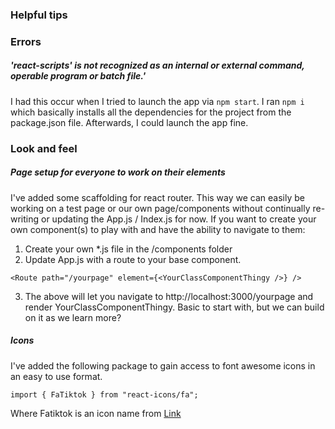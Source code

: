 ### Helpful tips
### Errors 

##### 'react-scripts' is not recognized as an internal or external command, operable program or batch file.'
I had this occur when I tried to launch the app via `npm start`. I ran `npm i` which basically installs all the dependencies for the project
from the package.json file. Afterwards, I could launch the app fine. 

### Look and feel

##### Page setup for everyone to work on their elements
I've added some scaffolding for react router. This way we can easily be working on a test page or
our own page/components without continually re-writing or updating the App.js / Index.js for now. If you want to create your own component(s) to play with and have the ability to navigate to them: 
1. Create your own *.js file in the /components folder
2. Update App.js with a route to your base component. 

```
<Route path="/yourpage" element={<YourClassComponentThingy />} />
```
3. The above will let you navigate to http://localhost:3000/yourpage and render YourClassComponentThingy. Basic to start with, but we can build on it as we learn more? 

##### Icons
I've added the following package to gain access to font awesome icons in 
an easy to use format. 
```
import { FaTiktok } from "react-icons/fa";
```
Where Fatiktok is an icon name from [Link](https://react-icons.github.io/react-icons/icons?name=fa)



